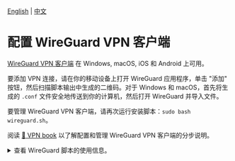 [English](clients.md) | [中文](clients-zh.md)

# 配置 WireGuard VPN 客户端

[WireGuard VPN 客户端](https://www.wireguard.com/install/) 在 Windows, macOS, iOS 和 Android 上可用。

要添加 VPN 连接，请在你的移动设备上打开 WireGuard 应用程序，单击 "添加" 按钮，然后扫描脚本输出中生成的二维码。对于 Windows 和 macOS，首先将生成的 `.conf` 文件安全地传送到你的计算机，然后打开 WireGuard 并导入文件。

要管理 WireGuard VPN 客户端，请再次运行安装脚本：`sudo bash wireguard.sh`。

阅读 [:book: VPN book](https://ko-fi.com/post/Support-this-project-and-get-access-to-supporter-o-X8X5FVFZC) 以了解配置和管理 WireGuard VPN 客户端的分步说明。

<details>
<summary>
查看 WireGuard 脚本的使用信息。
</summary>

```
Usage: bash wireguard.sh [options]

Options:
  --auto                        auto install WireGuard using default options
  --addclient [client name]     add a new client
  --dns1 [DNS server IP]        primary DNS server for new client (optional, defaults to Google Public DNS)
  --dns2 [DNS server IP]        secondary DNS server for new client (optional)
  --listclients                 list the names of existing clients
  --removeclient [client name]  remove an existing client
  --showclientqr [client name]  show QR code for an existing client
  --uninstall                   remove WireGuard and delete all configuration
  -y, --yes                     assume "yes" as answer to prompts when removing a client or removing WireGuard
  -h, --help                    show this help message and exit

To customize install options, run this script without arguments.
```
</details>
